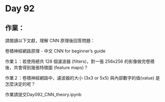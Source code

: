 # Day 92

## 作業：

請閱讀以下文獻，理解 CNN 原理後回答問題：

卷積神經網路原理 - 中文
CNN for beginner’s guide

作業１：若使用總共 128 個濾波器 (filters)，對一張 256x256 的影像做完卷積後，共會得到幾張特徵圖 (feature maps)？

作業２：卷積神經網路中，濾波器的大小 (3x3 or 5x5) 與內部數字的值(value) 是怎麼決定的呢？

作業請提交Day092_CNN_theory.ipynb
